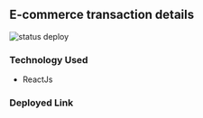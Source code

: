 ## E-commerce transaction details
![status deploy](https://img.shields.io/badge/vercel-success-green)

### Technology Used
- ReactJs

### Deployed Link